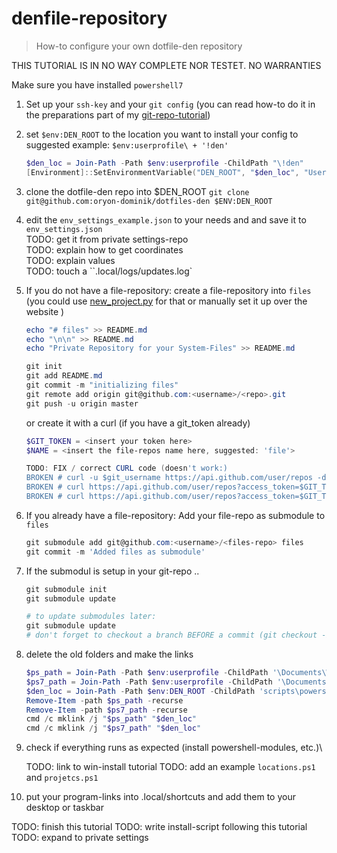 # denfile-repository

> How-to configure your own dotfile-den repository

THIS TUTORIAL IS IN NO WAY COMPLETE NOR TESTET. NO WARRANTIES

Make sure you have installed `powershell7`

1. Set up your `ssh-key` and your `git config` (you can read how-to do it in the preparations part of my [git-repo-tutorial](how-to_init_a_git_repo.md#preparations))

2. set `$env:DEN_ROOT` to the location you want to install your config to suggested example: `$env:userprofile\ + '!den'`

    ```powershell
    $den_loc = Join-Path -Path $env:userprofile -ChildPath "\!den"
    [Environment]::SetEnvironmentVariable("DEN_ROOT", "$den_loc", "User")
    ```

3. clone the dotfile-den repo into $DEN_ROOT `git clone git@github.com:oryon-dominik/dotfiles-den $ENV:DEN_ROOT`

4. edit the `env_settings_example.json` to your needs and and save it to `env_settings.json`\
    TODO: get it from private settings-repo\
    TODO: explain how to get coordinates\
    TODO: explain values\
    TODO: touch a ``.local/logs/updates.log`

5. If you do not have a file-repository: create a file-repository into `files` (you could use [new_project.py](../scripts/python/new_project.py) for that or manually set it up over the website )

    ```powershell
    echo "# files" >> README.md
    echo "\n\n" >> README.md
    echo "Private Repository for your System-Files" >> README.md

    git init
    git add README.md
    git commit -m "initializing files"
    git remote add origin git@github.com:<username>/<repo>.git
    git push -u origin master
    ```

    or create it with a curl (if you have a git_token already)

    ```powershell
    $GIT_TOKEN = <insert your token here>
    $NAME = <insert the file-repos name here, suggested: 'file'>

    TODO: FIX / correct CURL code (doesn't work:)
    BROKEN # curl -u $git_username https://api.github.com/user/repos -d "{\"name\":\"$repo_name\"}"
    BROKEN # curl https://api.github.com/user/repos?access_token=$GIT_TOKEN -d "{\"name\":\"files\", \"private\": true}"
    BROKEN # curl https://api.github.com/user/repos?access_token=$GIT_TOKEN -d "`{`\"name`\": `\"$NAME`\", `\"private`\": true`}"
    ```

5. If you already have a file-repository: Add your file-repo as submodule to `files`

    ```powershell
    git submodule add git@github.com:<username>/<files-repo> files
    git commit -m 'Added files as submodule'
    ```

6. If the submodul is setup in your git-repo ..

    ```powershell
    git submodule init
    git submodule update

    # to update submodules later:
    git submodule update
    # don't forget to checkout a branch BEFORE a commit (git checkout -b added) inside the submodules or the header will get messed up!
    ```

7. delete the old folders and make the links

    ```powershell
    $ps_path = Join-Path -Path $env:userprofile -ChildPath '\Documents\WindowsPowerShell'
    $ps7_path = Join-Path -Path $env:userprofile -ChildPath '\Documents\PowerShell'
    $den_loc = Join-Path -Path $env:DEN_ROOT -ChildPath 'scripts\powershell'
    Remove-Item -path $ps_path -recurse
    Remove-Item -path $ps7_path -recurse
    cmd /c mklink /j "$ps_path" "$den_loc"
    cmd /c mklink /j "$ps7_path" "$den_loc"
    ```

8. check if everything runs as expected (install powershell-modules, etc.)\

    TODO: link to win-install tutorial
    TODO: add an example `locations.ps1` and `projetcs.ps1`

9. put your program-links into .local/shortcuts and add them to your desktop or taskbar

TODO: finish this tutorial
TODO: write install-script following this tutorial
TODO: expand to private settings